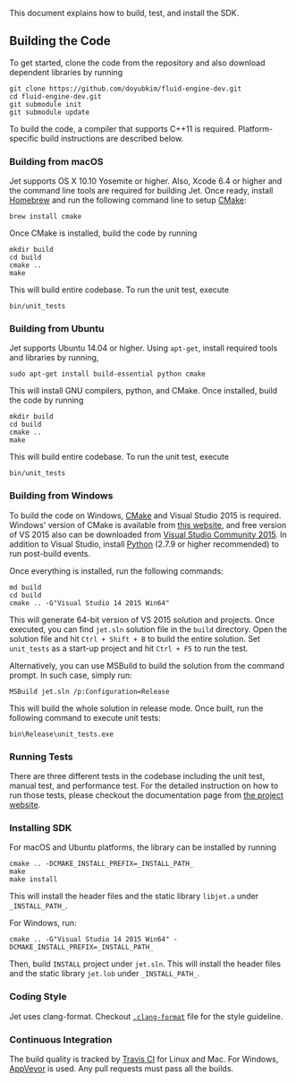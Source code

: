 This document explains how to build, test, and install the SDK.

## Building the Code

To get started, clone the code from the repository and also download dependent libraries by running

```
git clone https://github.com/doyubkim/fluid-engine-dev.git
cd fluid-engine-dev.git
git submodule init
git submodule update
```

To build the code, a compiler that supports C++11 is required. Platform-specific build instructions are described below.

### Building from macOS

Jet supports OS X 10.10 Yosemite or higher. Also, Xcode 6.4 or higher and the command line tools are required for building Jet. Once ready, install [Homebrew](http://brew.sh) and run the following command line to setup [CMake](https://cmake.org/):

```
brew install cmake
```

Once CMake is installed, build the code by running

```
mkdir build
cd build
cmake ..
make
```

This will build entire codebase. To run the unit test, execute

```
bin/unit_tests
```

### Building from Ubuntu

Jet supports Ubuntu 14.04 or higher. Using `apt-get`, install required tools and libraries by running,

```
sudo apt-get install build-essential python cmake
```

This will install GNU compilers, python, and CMake. Once installed, build the code by running

```
mkdir build
cd build
cmake ..
make
```

This will build entire codebase. To run the unit test, execute

```
bin/unit_tests
```

### Building from Windows

To build the code on Windows, [CMake](https://cmake.org/) and Visual Studio 2015 is required. Windows' version of CMake is available from [this website](https://cmake.org/), and free version of VS 2015 also can be downloaded from [Visual Studio Community 2015](https://www.Visualstudio.com/en-us/products/Visual-studio-community-vs.aspx). In addition to Visual Studio, install [Python](https://www.python.org/) (2.7.9 or higher recommended) to run post-build events.

Once everything is installed, run the following commands:

```
md build
cd build
cmake .. -G"Visual Studio 14 2015 Win64"
```

This will generate 64-bit version of VS 2015 solution and projects. Once executed, you can find `jet.sln` solution file in the `build` directory. Open the solution file and hit `Ctrl + Shift + B` to build the entire solution. Set `unit_tests` as a start-up project and hit `Ctrl + F5` to run the test.

Alternatively, you can use MSBuild to build the solution from the command prompt. In such case, simply run:

```
MSBuild jet.sln /p:Configuration=Release
```

This will build the whole solution in release mode. Once built, run the following command to execute unit tests:

```
bin\Release\unit_tests.exe
```

### Running Tests

There are three different tests in the codebase including the unit test, manual test, and performance test. For the detailed instruction on how to run those tests, please checkout the documentation page from [the project website](http://doyubkim.github.io/fluid-engine-dev/documentation/).

### Installing SDK

For macOS and Ubuntu platforms, the library can be installed by running

```
cmake .. -DCMAKE_INSTALL_PREFIX=_INSTALL_PATH_
make
make install
```

This will install the header files and the static library `libjet.a` under `_INSTALL_PATH_`.

For Windows, run:

```
cmake .. -G"Visual Studio 14 2015 Win64" -DCMAKE_INSTALL_PREFIX=_INSTALL_PATH_
```

Then, build `INSTALL` project under `jet.sln`. This will install the header files and the static library `jet.lob` under `_INSTALL_PATH_`.

### Coding Style

Jet uses clang-format. Checkout [`.clang-format`](https://github.com/doyubkim/fluid-engine-dev/blob/master/.clang-format) file for the style guideline.

### Continuous Integration

The build quality is tracked by [Travis CI](https://travis-ci.org/doyubkim/fluid-engine-dev) for Linux and Mac. For Windows, [AppVeyor](https://ci.appveyor.com/project/doyubkim/fluid-engine-dev) is used. Any pull requests must pass all the builds.
